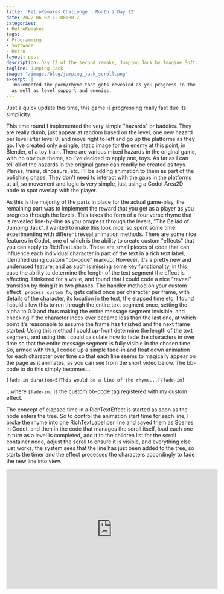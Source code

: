 ```yaml
---
title: 'RetroRemakes Challenge : Month 2 Day 12'
date: 2022-06-02 12:08:00 Z
categories:
- RetroRemakes
tags:
- Programming
- Software
- Retro
layout: post
description: Day 12 of the second remake, Jumping Jack by Imagine Software.
tagline: Jumping Jack
image: "/images/blog/jumping_jack_scroll.png"
excerpt: |
  Implemented the poem/rhyme that gets revealed as you progress in the game,
  as well as level support and enemies.
---
```


Just a quick update this time, this game is progressing really fast due its
simplicity. 

This time round I implemented the very simple "hazards" or baddies. They are
really dumb, just appear at random based on the level, one new hazard per level
after level 0, and move right to left and go up the platforms as they go. I've
created only a single, static image for the enemy at this point, in Blender, of
a toy train. There are various mixed hazards in the original game, with no
obvious theme, so I've decided to apply one, toys. As far as I can tell all of
the hazards in the original game can readily be created as toys. Planes, trains,
dinosaurs, etc. I'll be adding animation to them as part of the polishing phase.
They don't need to interact with the gaps in the platforms at all, so movement
and logic is very simple, just using a Godot Area2D node to spot overlap with
the player.

As this is the majority of the parts in place for the actual game-play, the 
remaining part was to implement the reward that you get as a player as you 
progress through the levels. This takes the form of a four verse rhyme that is
revealed line-by-line as you progress through the levels, 
"The Ballad of Jumping Jack". I wanted to make this look nice, so spent some
time experimenting with different reveal animation methods. There are some nice
features in Godot, one of which is the ability to create custom "effects" that
you can apply to RichTextLabels. These are small pieces of code that can 
influence each individual character in part of the text in a rich text label,
identified using custom "bb-code" markup. However, it's a pretty new and
underused feature, and as such is missing some key functionality, in this case
the ability to determine the length of the text segment the effect is affecting.
I tinkered for a while, and found that I could code a nice "reveal" transition
by doing it in two phases. The handler method on your custom effect 
`_process_custom_fx`, gets called once per character per frame, with details of
the character, its location in the text, the elapsed time etc. I found I could
allow this to run through the entire text segment once, setting the alpha to 0.0
and thus making the entire message segment invisible, and checking if the 
character index ever became less than the last one, at which point it's 
reasonable to assume the frame has finished and the next frame started. Using 
this method I could up-front determine the length of the text segment, and 
using this I could calculate how to fade the characters in over time so that
the entire message segment is fully visible in the chosen time. So, armed with 
this, I coded up a simple fade-in and float down animation for each character
over time so that each line seems to magically appear on the page as it 
animates, as you can see from the short video below. The bb-code to do this
simply becomes...

```
[fade-in duration=5]This would be a line of the rhyme...[/fade-in]
```


...where `[fade-in]` is the custom bb-code tag registered with my custom effect.

The concept of elapsed time in a RichTextEffect is started as soon as the node
enters the tree. So to control the animation start time for each line, I 
broke the rhyme into one RichTextLabel per line and saved them as Scenes in 
Godot, and then in the code that manages the scroll itself, load each one in 
turn as a level is completed, add it to the children list for the scroll
container node, adjust the scroll to ensure it is visible, and everything else 
just works, the system sees that the line has just been added to the tree, so 
starts the timer and the effect processes the characters accordingly to fade
the new line into view.

<iframe width="560" height="315" src="https://www.youtube.com/embed/yz19z4R8Xdk" title="YouTube video player" frameborder="0" allow="accelerometer; autoplay; clipboard-write; encrypted-media; gyroscope; picture-in-picture" allowfullscreen></iframe>
